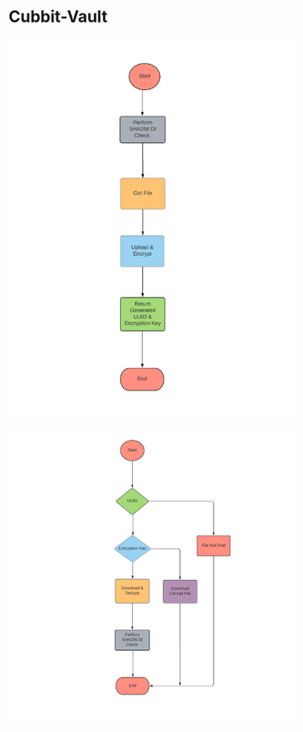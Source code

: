 # Cubbit-Vault
![](https://github.com/mehra-deepak/Cubbit-Vault/blob/main/assets/Encryption.png)

![](https://github.com/mehra-deepak/Cubbit-Vault/blob/main/assets/Decryption.png)
